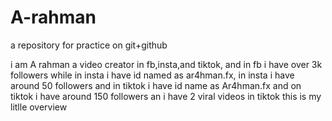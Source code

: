 # A-rahman
a repository for practice on git+github

i am A rahman
a video creator in fb,insta,and tiktok,
and in fb i have over 3k followers
while in insta i have id named as ar4hman.fx,
in insta i have around 50 followers
and in tiktok i have id name as Ar4hman.fx
and on tiktok i have around 150 followers
an i have 2 viral videos in tiktok
this is my litlle overview
